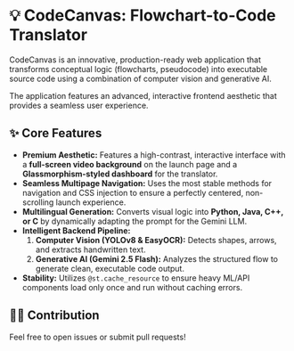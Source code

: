 # 💡 CodeCanvas: Flowchart-to-Code Translator

CodeCanvas is an innovative, production-ready web application that transforms conceptual logic (flowcharts, pseudocode) into executable source code using a combination of computer vision and generative AI.

The application features an advanced, interactive frontend aesthetic that provides a seamless user experience.

## ✨ Core Features

* **Premium Aesthetic:** Features a high-contrast, interactive interface with a **full-screen video background** on the launch page and a **Glassmorphism-styled dashboard** for the translator.
* **Seamless Multipage Navigation:** Uses the most stable methods for navigation and CSS injection to ensure a perfectly centered, non-scrolling launch experience.
* **Multilingual Generation:** Converts visual logic into **Python, Java, C++, or C** by dynamically adapting the prompt for the Gemini LLM.
* **Intelligent Backend Pipeline:**
    1.  **Computer Vision (YOLOv8 & EasyOCR):** Detects shapes, arrows, and extracts handwritten text.
    2.  **Generative AI (Gemini 2.5 Flash):** Analyzes the structured flow to generate clean, executable code output.
* **Stability:** Utilizes `@st.cache_resource` to ensure heavy ML/API components load only once and run without caching errors.

## 🧑‍💻 Contribution

Feel free to open issues or submit pull requests!
